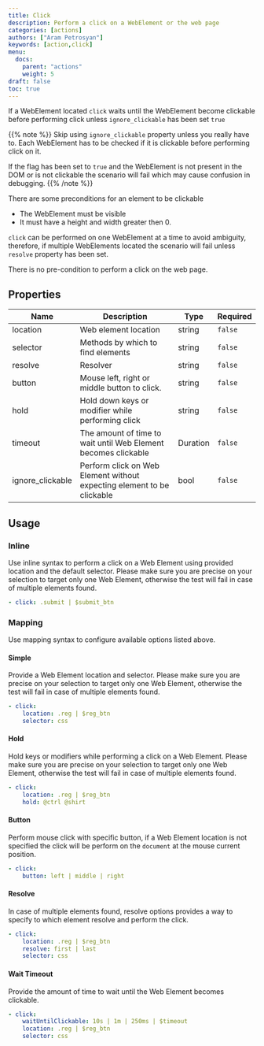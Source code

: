 ```yaml
---
title: Click
description: Perform a click on a WebElement or the web page
categories: [actions]
authors: ["Aram Petrosyan"]
keywords: [action,click]
menu:
  docs:
    parent: "actions"
    weight: 5
draft: false
toc: true    
---
```


If a WebElement located `click` waits until the WebElement become clickable before performing click unless
`ignore_clickable` has been set `true`

{{% note %}}
Skip using `ignore_clickable` property unless you really have to. Each WebElement has to be checked if it is clickable before performing click on it.

If the flag has been set to `true` and the WebElement is not present in the DOM or is not clickable the scenario will fail which may cause confusion in debugging.
{{% /note %}}

There are some preconditions for an element to be clickable

* The WebElement must be visible
* It must have a height and width greater then 0.

`click` can be performed on one WebElement at a time to avoid ambiguity, therefore, if multiple WebElements located the scenario will fail unless `resolve` property has been set.

There is no pre-condition to perform a click on the web page.

## Properties

Name|Description|Type|Required
---|---|---|---
location|Web element location|string|`false`
selector|Methods by which to find elements|string|`false`
resolve|Resolver|string|`false`
button|Mouse left, right or middle button to click.|string|`false`
hold|Hold down keys or modifier while performing click|string|`false`
timeout|The amount of time to wait until Web Element becomes clickable|Duration|`false`
ignore_clickable|Perform click on Web Element without expecting element to be clickable|bool|`false`

## Usage

### Inline

Use inline syntax to perform a click on a Web Element using provided location and the default selector.
Please make sure you are precise on your selection to target only one Web Element,
otherwise the test will fail in case of multiple elements found.
```yaml
- click: .submit | $submit_btn
```

### Mapping

Use mapping syntax to configure available options listed above.
#### Simple

Provide a Web Element location and selector.
Please make sure you are precise on your selection to target only one Web Element,
otherwise the test will fail in case of multiple elements found.
```yaml
- click:
    location: .reg | $reg_btn
    selector: css
```

#### Hold

Hold keys or modifiers while performing a click on a Web Element.
Please make sure you are precise on your selection to target only one Web Element,
otherwise the test will fail in case of multiple elements found.
```yaml
- click:
    location: .reg | $reg_btn
    hold: @ctrl @shirt
```

#### Button

Perform mouse click with specific button, if a Web Element location is not specified the click will be perform on the `document` at the mouse current position.
```yaml
- click:
    button: left | middle | right
```

#### Resolve

In case of multiple elements found, resolve options provides a way to specify to which element resolve and perform the click.
```yaml
- click:
    location: .reg | $reg_btn
    resolve: first | last
    selector: css
```

#### Wait Timeout

Provide the amount of time to wait until the Web Element becomes clickable.
```yaml
- click:
    waitUntilClickable: 10s | 1m | 250ms | $timeout
    location: .reg | $reg_btn
    selector: css
```
